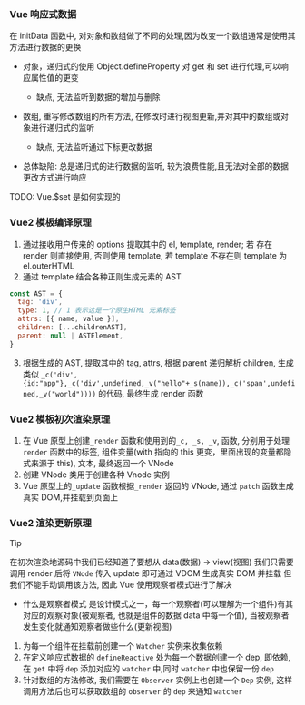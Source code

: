 ### Vue 响应式数据

在 initData 函数中, 对对象和数组做了不同的处理,因为改变一个数组通常是使用其方法进行数据的更换

- 对象，递归式的使用 Object.defineProperty 对 get 和 set 进行代理,可以响应属性值的更变

  - 缺点, 无法监听到数据的增加与删除

- 数组, 重写修改数组的所有方法, 在修改时进行视图更新,并对其中的数组或对象进行递归式的监听

  - 缺点, 无法监听通过下标更改数据

- 总体缺陷: 总是递归式的进行数据的监听, 较为浪费性能,且无法对全部的数据更改方式进行响应

TODO: Vue.$set 是如何实现的

### Vue2 模板编译原理

1. 通过接收用户传来的 options 提取其中的 el, template, render; 若 存在 render 则直接使用, 否则使用 template, 若 template 不存在则 template 为 el.outerHTML
2. 通过 template 结合各种正则生成元素的 AST

```js
const AST = {
  tag: 'div',
  type: 1, // 1 表示这是一个原生HTML 元素标签
  attrs: [{ name, value }],
  children: [...childrenAST],
  parent: null | ASTElement,
}
```

3. 根据生成的 AST, 提取其中的 tag, attrs, 根据 parent 递归解析 children, 生成类似 `_c('div',{id:"app"},_c('div',undefined,_v("hello"+_s(name)),_c('span',undefined,_v("world"))))` 的代码, 最终生成 render 函数

### Vue2 模板初次渲染原理

1. 在 Vue 原型上创建`_render` 函数和使用到的`_c, _s, _v`, 函数, 分别用于处理 `render` 函数中的标签, 组件变量(with 指向的 this 更变，里面出现的变量都隐式来源于 this), 文本, 最终返回一个 VNode
2. 创建 VNode 类用于创建各种 Vnode 实例
3. Vue 原型上的`_update` 函数根据`_render` 返回的 VNode, 通过 `patch` 函数生成真实 DOM,并挂载到页面上

### Vue2 渲染更新原理

> [!TIP]
> 在初次渲染地源码中我们已经知道了要想从 data(数据) -> view(视图) 我们只需要调用 render 后将 `VNode` 传入 update 即可通过 VDOM 生成真实 DOM 并挂载
> 但我们不能手动调用该方法, 因此 Vue 使用观察者模式进行了解决

- 什么是观察者模式
  是设计模式之一，每一个观察者(可以理解为一个组件)有其对应的观察对象(被观察者, 也就是组件的数据 data 中每一个值), 当被观察者发生变化就通知观察者做些什么(更新视图)

1. 为每一个组件在挂载前创建一个 `Watcher` 实例来收集依赖
2. 在定义响应式数据的 `defineReactive` 处为每一个数据创建一个 dep, 即依赖, 在 `get` 中将 `dep` 添加对应的 `watcher` 中,同时 `watcher` 中也保留一份 `dep`
3. 针对数组的方法修改, 我们需要在 `Observer` 实例上也创建一个 `Dep` 实例, 这样调用方法后也可以获取数组的 `observer` 的 `dep` 来通知 `watcher`
